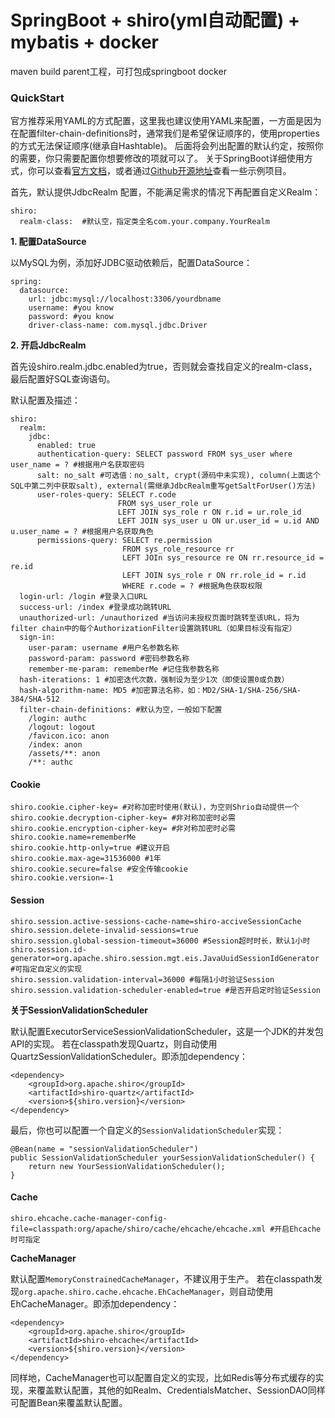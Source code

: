 SpringBoot + shiro(yml自动配置) + mybatis + docker
=========================================
maven build parent工程，可打包成springboot docker

### QuickStart
官方推荐采用YAML的方式配置，这里我也建议使用YAML来配置，一方面是因为在配置filter-chain-definitions时，通常我们是希望保证顺序的，使用properties的方式无法保证顺序(继承自Hashtable)。
后面将会列出配置的默认约定，按照你的需要，你只需要配置你想要修改的项就可以了。
关于SpringBoot详细使用方式，你可以查看[官方文档](http://docs.spring.io/spring-boot/docs/current/reference/htmlsingle/#common-application-properties)，或者通过[Github开源地址](https://github.com/spring-projects/spring-boot/tree/master/spring-boot-samples)查看一些示例项目。

首先，默认提供JdbcRealm 配置，不能满足需求的情况下再配置自定义Realm：
```
shiro:
  realm-class:  #默认空，指定类全名com.your.company.YourRealm
```

**1. 配置DataSource**

以MySQL为例，添加好JDBC驱动依赖后，配置DataSource：
```
spring:
  datasource:
    url: jdbc:mysql://localhost:3306/yourdbname
    username: #you know
    password: #you know
    driver-class-name: com.mysql.jdbc.Driver
```

**2. 开启JdbcRealm**

首先设shiro.realm.jdbc.enabled为true，否则就会查找自定义的realm-class，最后配置好SQL查询语句。

默认配置及描述：
```
shiro:
  realm:
    jdbc:
      enabled: true
      authentication-query: SELECT password FROM sys_user where user_name = ? #根据用户名获取密码
      salt: no_salt #可选值：no_salt, crypt(源码中未实现), column(上面这个SQL中第二列中获取salt), external(需继承JdbcRealm重写getSaltForUser()方法)
      user-roles-query: SELECT r.code
                        FROM sys_user_role ur
                        LEFT JOIN sys_role r ON r.id = ur.role_id
                        LEFT JOIN sys_user u ON ur.user_id = u.id AND u.user_name = ? #根据用户名获取角色
      permissions-query: SELECT re.permission
                         FROM sys_role_resource rr
                         LEFT JOIn sys_resource re ON rr.resource_id = re.id
                         LEFT JOIN sys_role r ON rr.role_id = r.id
                         WHERE r.code = ? #根据角色获取权限
  login-url: /login #登录入口URL
  success-url: /index #登录成功跳转URL
  unauthorized-url: /unauthorized #当访问未授权页面时跳转至该URL，将为filter chain中的每个AuthorizationFilter设置跳转URL（如果目标没有指定）
  sign-in:
    user-param: username #用户名参数名称
    password-param: password #密码参数名称
    remember-me-param: rememberMe #记住我参数名称
  hash-iterations: 1 #加密迭代次数，强制设为至少1次（即使设置0或负数）
  hash-algorithm-name: MD5 #加密算法名称，如：MD2/SHA-1/SHA-256/SHA-384/SHA-512
  filter-chain-definitions: #默认为空，一般如下配置
    /login: authc
    /logout: logout
    /favicon.ico: anon
    /index: anon
    /assets/**: anon
    /**: authc
```

#### Cookie
```
shiro.cookie.cipher-key= #对称加密时使用(默认)，为空则Shrio自动提供一个
shiro.cookie.decryption-cipher-key= #非对称加密时必需
shiro.cookie.encryption-cipher-key= #非对称加密时必需
shiro.cookie.name=rememberMe
shiro.cookie.http-only=true #建议开启
shiro.cookie.max-age=31536000 #1年
shiro.cookie.secure=false #安全传输cookie
shiro.cookie.version=-1
```

#### Session
```
shiro.session.active-sessions-cache-name=shiro-acciveSessionCache
shiro.session.delete-invalid-sessions=true
shiro.session.global-session-timeout=36000 #Session超时时长，默认1小时
shiro.session.id-generator=org.apache.shiro.session.mgt.eis.JavaUuidSessionIdGenerator #可指定自定义的实现
shiro.session.validation-interval=36000 #每隔1小时验证Session
shiro.session.validation-scheduler-enabled=true #是否开启定时验证Session
```

**关于SessionValidationScheduler**

默认配置ExecutorServiceSessionValidationScheduler，这是一个JDK的并发包API的实现。
若在classpath发现Quartz，则自动使用QuartzSessionValidationScheduler。即添加dependency：
```
<dependency>
    <groupId>org.apache.shiro</groupId>
    <artifactId>shiro-quartz</artifactId>
    <version>${shiro.version}</version>
</dependency>
```

最后，你也可以配置一个自定义的`SessionValidationScheduler`实现：
```
@Bean(name = "sessionValidationScheduler")
public SessionValidationScheduler yourSessionValidationScheduler() {
    return new YourSessionValidationScheduler();
}
```

#### Cache
```
shiro.ehcache.cache-manager-config-file=classpath:org/apache/shiro/cache/ehcache/ehcache.xml #开启Ehcache时可指定
```

**CacheManager**

默认配置`MemoryConstrainedCacheManager`，不建议用于生产。
若在classpath发现`org.apache.shiro.cache.ehcache.EhCacheManager`，则自动使用EhCacheManager。即添加dependency：
```
<dependency>
    <groupId>org.apache.shiro</groupId>
    <artifactId>shiro-ehcache</artifactId>
    <version>${shiro.version}</version>
</dependency>
```
同样地，CacheManager也可以配置自定义的实现，比如Redis等分布式缓存的实现，来覆盖默认配置，其他的如Realm、CredentialsMatcher、SessionDAO同样可配置Bean来覆盖默认配置。
